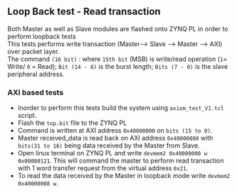 ## Loop Back test - Read transaction
Both Master as well as Slave modules are flashed onto ZYNQ PL in order to perform loopback tests </br>
This tests performs write transaction (Master--> Slave --> Master --> AXI) over packet layer. </br>
The command `(16 bit)` : where `15th bit` (MSB) is write/read operation (`1`= Write/ `0` = Read); `Bit (14 - 8)` is the burst length; `Bits (7 - 0)` is the slave peripheral address.

### AXI based tests
- Inorder to perform this tests build the system using `axiom_test_V1.tcl` script.
- Flash the `top.bit` file to the ZYNQ PL
- Command is written at AXI address `0x40000000` on `bits (15 to 0)`.
- Master received_data is read back on AXI address `0x40000008` with `bits(31 to 16)` being data received by the Master from Slave.
- Open linux terminal on ZYNQ PL and write `devmem2 0x40000000 w 0x00000121`. This will command the master to perform read transaction with 1 word transfer request from the virtual address `0x21`.
- To read the data received by the Master in loopback mode write `devmem2 0x40000008 w`.


